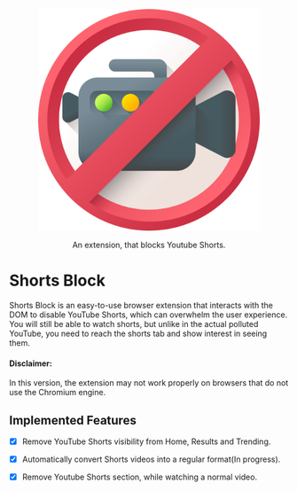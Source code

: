 <div align="center">

<img src="icons/img.png" width="400"/>

An extension, that blocks Youtube Shorts.
</div>

# Shorts Block

Shorts Block is an easy-to-use browser extension that interacts with the DOM to disable YouTube Shorts, which can overwhelm the user experience.
You will still be able to watch shorts, but unlike in the actual polluted YouTube, you need to reach the shorts tab and show interest in seeing them.

#### Disclaimer:
In this version, the extension may not work properly on browsers that do not use the Chromium engine.

## Implemented Features

- [X] Remove YouTube Shorts visibility from Home, Results and Trending.

- [X] Automatically convert Shorts videos into a regular format(In progress).

- [X] Remove Youtube Shorts section, while watching a normal video.

